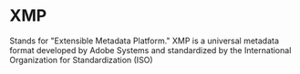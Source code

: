 # XMP

Stands for "Extensible Metadata Platform." XMP is a universal metadata format developed by Adobe Systems and standardized by the International Organization for Standardization (ISO)